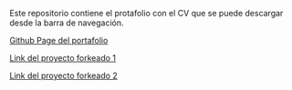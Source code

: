 Este repositorio contiene el protafolio con el CV que se puede descargar desde la barra de navegación. 

[Github Page del portafolio](https://jiuraque.github.io/mi-portafolio-jiuraque/)

[Link del proyecto forkeado 1](https://jiuraque.github.io/mi-portafolio-jiuraque/)

[Link del proyecto forkeado 2](https://jiuraque.github.io/mi-portafolio-jiuraque/)